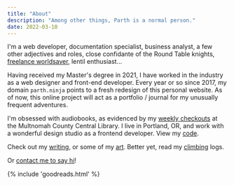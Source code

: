 ```yaml
---
title: "About"
description: "Among other things, Parth is a normal person."
date: 2022-03-10
---
```

I'm a web developer, documentation specialist, business analyst, a few other adjectives and roles, close confidante of the Round Table knights, <a href="/breathe" class="nolink">freelance worldsaver</a>, lentil enthusiast...

Having received my Master's degree in 2021, I have worked in the industry as a web designer and front-end developer. Every year or so since 2017, my domain `parth.ninja` points to a fresh redesign of this personal website. As of now, this online project will act as a portfolio / journal for my unusually frequent adventures.

I'm obsessed with audiobooks, as evidenced by my [weekly checkouts](https://www.goodreads.com/review/list/60162168-parth-shiralkar?shelf=audiobook) at the Multnomah County Central Library. I live in Portland, OR, and work with a wonderful design studio as a frontend developer. View my [code](/code).


Check out my [writing](/writing), or some of my [art](/art). Better yet, read my [climbing](/climbing) logs.

Or <span class="bold600"><a href="/hello">contact me to say hi</a></span>!

<div class="irevamp-mt-md irevamp-mb-md ">
{% include 'goodreads.html' %}
</div>
